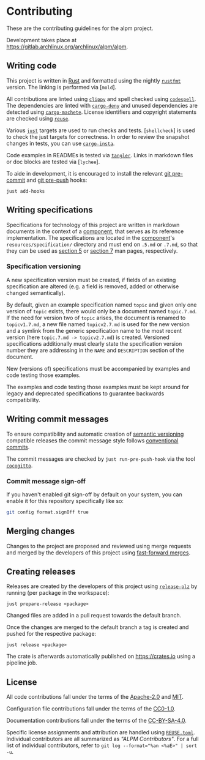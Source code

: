 # Contributing

These are the contributing guidelines for the alpm project.

Development takes place at https://gitlab.archlinux.org/archlinux/alpm/alpm.

## Writing code

This project is written in [Rust] and formatted using the nightly [`rustfmt`] version.
The linking is performed via [`mold`].

All contributions are linted using [`clippy`] and spell checked using [`codespell`].
The dependencies are linted with [`cargo-deny`] and unused dependencies are detected using [`cargo-machete`].
License identifiers and copyright statements are checked using [`reuse`].

Various [`just`] targets are used to run checks and tests.
[`shellcheck`] is used to check the just targets for correctness.
In order to review the snapshot changes in tests, you can use [`cargo-insta`].

Code examples in READMEs is tested via [`tangler`].
Links in markdown files or doc blocks are tested via [`lychee`].

To aide in development, it is encouraged to install the relevant [git pre-commit] and [git pre-push] hooks:

```shell
just add-hooks
```

## Writing specifications

Specifications for technology of this project are written in markdown documents in the context of a [component], that serves as its reference implementation.
The specifications are located in the [component]'s `resources/specification/` directory and must end on `.5.md` or `.7.md`, so that they can be used as [section 5] or [section 7] man pages, respectively.

### Specification versioning

A new specification version must be created, if fields of an existing specification are altered (e.g. a field is removed, added or otherwise changed semantically).

By default, given an example specification named `topic` and given only one version of `topic` exists, there would only be a document named `topic.7.md`.
If the need for version two of `topic` arises, the document is renamed to `topicv1.7.md`, a new file named `topicv2.7.md` is used for the new version and a symlink from the generic specification name to the most recent version (here `topic.7.md -> topicv2.7.md`) is created.
Versioned specifications additionally must clearly state the specification version number they are addressing in the `NAME` and `DESCRIPTION` section of the document.

New (versions of) specifications must be accompanied by examples and code testing those examples.

The examples and code testing those examples must be kept around for legacy and deprecated specifications to guarantee backwards compatibility.

## Writing commit messages

To ensure compatibility and automatic creation of [semantic versioning] compatible releases the commit message style follows [conventional commits].

The commit messages are checked by `just run-pre-push-hook` via the tool [`cocogitto`].

### Commit message sign-off

If you haven't enabled git sign-off by default on your system, you can enable it for this repository specifically like so:

```sh
git config format.signOff true
```

## Merging changes

Changes to the project are proposed and reviewed using merge requests and merged by the developers of this project using [fast-forward merges].

## Creating releases

Releases are created by the developers of this project using [`release-plz`] by running (per package in the workspace):

```shell
just prepare-release <package>
```

Changed files are added in a pull request towards the default branch.

Once the changes are merged to the default branch a tag is created and pushed for the respective package:

```shell
just release <package>
```

The crate is afterwards automatically published on https://crates.io using a pipeline job.

## License

All code contributions fall under the terms of the [Apache-2.0] and [MIT].

Configuration file contributions fall under the terms of the [CC0-1.0].

Documentation contributions fall under the terms of the [CC-BY-SA-4.0].

Specific license assignments and attribution are handled using [`REUSE.toml`].
Individual contributors are all summarized as _"ALPM Contributors"_.
For a full list of individual contributors, refer to `git log --format="%an <%aE>" | sort -u`.

[Rust]: https://www.rust-lang.org/
[mold]: https://github.com/rui314/mold
[`rustfmt`]: https://github.com/rust-lang/rustfmt
[`clippy`]: https://github.com/rust-lang/rust-clippy
[`codespell`]: https://github.com/codespell-project/codespell
[`cargo-deny`]: https://github.com/EmbarkStudios/cargo-deny
[`cargo-insta`]: https://github.com/mitsuhiko/insta
[shellcheck]: https://www.shellcheck.net/
[`cocogitto`]: https://docs.cocogitto.io/
[`reuse`]: https://git.fsfe.org/reuse/tool
[lychee]: https://github.com/lycheeverse/lychee
[`just`]: https://github.com/casey/just
[`tangler`]: https://github.com/wiktor-k/tangler
[`cargo-machete`]: https://github.com/bnjbvr/cargo-machete
[git pre-commit]: https://man.archlinux.org/man/githooks.5#pre-commit
[git pre-push]: https://man.archlinux.org/man/githooks.5#pre-push
[semantic versioning]: https://semver.org/
[conventional commits]: https://www.conventionalcommits.org/en/v1.0.0/
[`release-plz`]: https://github.com/MarcoIeni/release-plz
[Apache-2.0]: ./LICENSES/Apache-2.0.txt
[MIT]: ./LICENSES/MIT.txt
[CC0-1.0]: ./LICENSES/CC0-1.0.txt
[CC-BY-SA-4.0]: ./LICENSES/CC-BY-SA-4.0.txt
[`REUSE.toml`]: ./REUSE.toml
[component]: .README.md#components
[fast-forward merges]: https://man.archlinux.org/man/git-merge.1#FAST-FORWARD_MERGE
[section 5]: https://en.wikipedia.org/wiki/Man_page#Manual_sections
[section 7]: https://en.wikipedia.org/wiki/Man_page#Manual_sections
